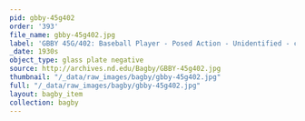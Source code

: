 ```yaml
---
pid: gbby-45g402
order: '393'
file_name: gbby-45g402.jpg
label: 'GBBY 45G/402: Baseball Player - Posed Action - Unidentified - c1930s'
_date: 1930s
object_type: glass plate negative
source: http://archives.nd.edu/Bagby/GBBY-45g402.jpg
thumbnail: "/_data/raw_images/bagby/gbby-45g402.jpg"
full: "/_data/raw_images/bagby/gbby-45g402.jpg"
layout: bagby_item
collection: bagby
---
```

